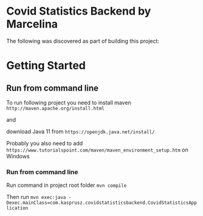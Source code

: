 # Covid Statistics Backend by Marcelina
The following was discovered as part of building this project:


# Getting Started
## Run from command line 

To run following project you need to install maven `http://maven.apache.org/install.html`

and

download Java 11 from `https://openjdk.java.net/install/`

Probably you also need to add `https://www.tutorialspoint.com/maven/maven_environment_setup.htm` on Windows


### Run from command line 

Run command in project root folder `mvn compile`

Then run `mvn exec:java -Dexec.mainClass=com.kasprusz.covidstatisticsbackend.CovidStatisticsApplication`
